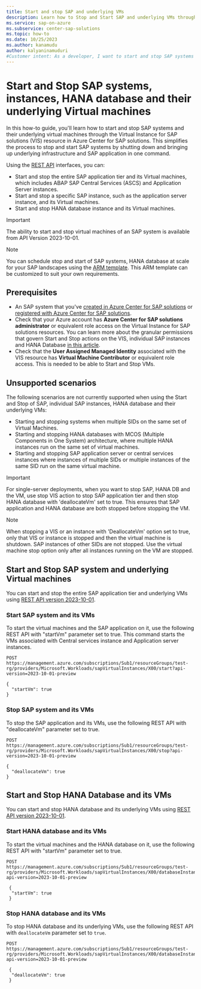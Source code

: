 ```yaml
---
title: Start and stop SAP and underlying VMs
description: Learn how to Stop and Start SAP and underlying VMs through the Virtual Instance for SAP solutions (VIS) resource in Azure Center for SAP solutions.
ms.service: sap-on-azure
ms.subservice: center-sap-solutions
ms.topic: how-to
ms.date: 10/25/2023
ms.author: kanamudu
author: kalyaninamuduri
#Customer intent: As a developer, I want to start and stop SAP systems including VMs when they are not needed to be run.
---
```


# Start and Stop SAP systems, instances, HANA database and their underlying Virtual machines
In this how-to guide, you'll learn how to start and stop SAP systems and their underlying virtual machines through the Virtual Instance for SAP solutions (VIS) resource in Azure Center for SAP solutions. This simplifies the process to stop and start SAP systems by shutting down and bringing up underlying infrastructure and SAP application in one command.

Using the [REST API](/rest/api/workloads) interfaces, you can:

- Start and stop the entire SAP application tier and its Virtual machines, which includes ABAP SAP Central Services (ASCS) and Application Server instances.
- Start and stop a specific SAP instance, such as the application server instance, and its Virtual machines.
- Start and stop HANA database instance and its Virtual machines.

> [!IMPORTANT]
> The ability to start and stop virtual machines of an SAP system is available from API Version 2023-10-01.

> [!NOTE]
> You can schedule stop and start of SAP systems, HANA database at scale for your SAP landscapes using the [ARM template](https://aka.ms/SnoozeSAPSystems). This ARM template can be customized to suit your own requirements.

## Prerequisites
- An SAP system that you've [created in Azure Center for SAP solutions](prepare-network.md) or [registered with Azure Center for SAP solutions](register-existing-system.md).
- Check that your Azure account has **Azure Center for SAP solutions administrator** or equivalent role access on the Virtual Instance for SAP solutions resources. You can learn more about the granular permissions that govern Start and Stop actions on the VIS, individual SAP instances and HANA Database [in this article](manage-with-azure-rbac.md#start-sap-system).
- Check that the **User Assigned Managed Identity** associated with the VIS resource has **Virtual Machine Contributor** or equivalent role access. This is needed to be able to Start and Stop VMs.

## Unsupported scenarios
The following scenarios are not currently supported when using the Start and Stop of SAP, individual SAP instances, HANA database and their underlying VMs:

- Starting and stopping systems when multiple SIDs on the same set of Virtual Machines.
- Starting and stopping HANA databases with MCOS (Multiple Components in One System) architecture, where multiple HANA instances run on the same set of virtual machines.
- Starting and stopping SAP application server or central services instances where instances of multiple SIDs or multiple instances of the same SID run on the same virtual machine.

> [!IMPORTANT]
> For single-server deployments, when you want to stop SAP, HANA DB and the VM, use stop VIS action to stop SAP application tier and then stop HANA database with 'deallocateVm' set to true. This ensures that SAP application and HANA database are both stopped before stopping the VM.

> [!NOTE]
> When stopping a VIS or an instance with 'DeallocateVm' option set to true, only that VIS or instance is stopped and then the virtual machine is shutdown. SAP instances of other SIDs are not stopped. Use the virtual machine stop option only after all instances running on the VM are stopped. 


## Start and Stop SAP system and underlying Virtual machines
You can start and stop the entire SAP application tier and underlying VMs using [REST API version 2023-10-01](/rest/api/workloads).

### Start SAP system and its VMs
To start the virtual machines and the SAP application on it, use the following REST API with "startVm" parameter set to true. This command starts the VMs associated with Central services instance and Application server instances.

```http
POST https://management.azure.com/subscriptions/Sub1/resourceGroups/test-rg/providers/Microsoft.Workloads/sapVirtualInstances/X00/start?api-version=2023-10-01-preview

{
  "startVm": true
}
```

### Stop SAP system and its VMs
To stop the SAP application and its VMs, use the following REST API with "deallocateVm" parameter set to true.

```http
POST https://management.azure.com/subscriptions/Sub1/resourceGroups/test-rg/providers/Microsoft.Workloads/sapVirtualInstances/X00/stop?api-version=2023-10-01-preview

{
  "deallocateVm": true
}
```

## Start and Stop HANA Database and its VMs
You can start and stop HANA database and its underlying VMs using [REST API version 2023-10-01](/rest/api/workloads).

### Start HANA database and its VMs
To start the virtual machines and the HANA database on it, use the following REST API with "startVm" parameter set to true.

```http
POST https://management.azure.com/subscriptions/Sub1/resourceGroups/test-rg/providers/Microsoft.Workloads/sapVirtualInstances/X00/databaseInstances/db0/start?api-version=2023-10-01-preview

 {
  "startVm": true
 }
```

### Stop HANA database and its VMs
To stop HANA database and its underlying VMs, use the following REST API with `deallocateVm` parameter set to `true`.

```http
POST https://management.azure.com/subscriptions/Sub1/resourceGroups/test-rg/providers/Microsoft.Workloads/sapVirtualInstances/X00/databaseInstances/db0/stop?api-version=2023-10-01-preview

 {
  "deallocateVm": true
 }
```
